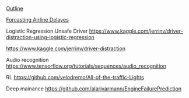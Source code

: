 [Outline](https://docs.google.com/document/d/1xnE3PcH58VAQCTM_c87tZ7Lf6paQTXc5VyFjGAAZJeI/edit)

[Forcasting Airline Delayes](https://rstudio-pubs-static.s3.amazonaws.com/84260_c99782b243d54df3b64122463cb108fe.html)


Logistic Regression Unsafe Driver https://www.kaggle.com/jerrinv/driver-distraction-using-logistic-regression

https://www.kaggle.com/jerrinv/driver-distraction



Audio recognition https://www.tensorflow.org/tutorials/sequences/audio_recognition


RL https://github.com/velodremo/All-of-the-traffic-Lights

Deep mainance https://github.com/alarivarmann/EngineFailurePrediction

